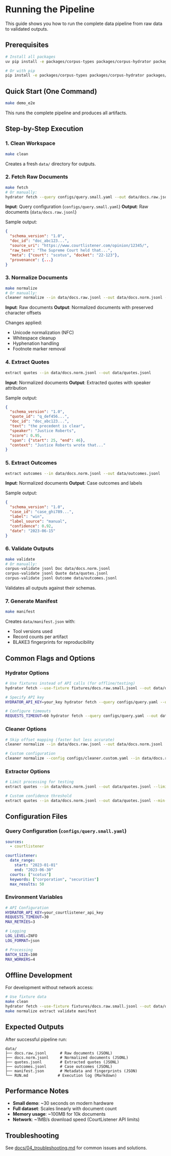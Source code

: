# Running the Pipeline

This guide shows you how to run the complete data pipeline from raw data to validated outputs.

## Prerequisites

```bash
# Install all packages
uv pip install -e packages/corpus-types packages/corpus-hydrator packages/corpus-cleaner packages/corpus-extractors

# Or with pip
pip install -e packages/corpus-types packages/corpus-hydrator packages/corpus-cleaner packages/corpus-extractors
```

## Quick Start (One Command)

```bash
make demo_e2e
```

This runs the complete pipeline and produces all artifacts.

## Step-by-Step Execution

### 1. Clean Workspace

```bash
make clean
```

Creates a fresh `data/` directory for outputs.

### 2. Fetch Raw Documents

```bash
make fetch
# Or manually:
hydrator fetch --query configs/query.small.yaml --out data/docs.raw.jsonl
```

**Input**: Query configuration (`configs/query.small.yaml`)
**Output**: Raw documents (`data/docs.raw.jsonl`)

Sample output:
```json
{
  "schema_version": "1.0",
  "doc_id": "doc_abc123...",
  "source_uri": "https://www.courtlistener.com/opinion/12345/",
  "raw_text": "The Supreme Court held that...",
  "meta": {"court": "scotus", "docket": "22-123"},
  "provenance": {...}
}
```

### 3. Normalize Documents

```bash
make normalize
# Or manually:
cleaner normalize --in data/docs.raw.jsonl --out data/docs.norm.jsonl --keep-offset-map
```

**Input**: Raw documents
**Output**: Normalized documents with preserved character offsets

Changes applied:
- Unicode normalization (NFC)
- Whitespace cleanup
- Hyphenation handling
- Footnote marker removal

### 4. Extract Quotes

```bash
extract quotes --in data/docs.norm.jsonl --out data/quotes.jsonl
```

**Input**: Normalized documents
**Output**: Extracted quotes with speaker attribution

Sample output:
```json
{
  "schema_version": "1.0",
  "quote_id": "q_def456...",
  "doc_id": "doc_abc123...",
  "text": "the precedent is clear",
  "speaker": "Justice Roberts",
  "score": 0.95,
  "span": {"start": 25, "end": 46},
  "context": "Justice Roberts wrote that..."
}
```

### 5. Extract Outcomes

```bash
extract outcomes --in data/docs.norm.jsonl --out data/outcomes.jsonl
```

**Input**: Normalized documents
**Output**: Case outcomes and labels

Sample output:
```json
{
  "schema_version": "1.0",
  "case_id": "case_ghi789...",
  "label": "win",
  "label_source": "manual",
  "confidence": 0.92,
  "date": "2023-06-15"
}
```

### 6. Validate Outputs

```bash
make validate
# Or manually:
corpus-validate jsonl Doc data/docs.norm.jsonl
corpus-validate jsonl Quote data/quotes.jsonl
corpus-validate jsonl Outcome data/outcomes.jsonl
```

Validates all outputs against their schemas.

### 7. Generate Manifest

```bash
make manifest
```

Creates `data/manifest.json` with:
- Tool versions used
- Record counts per artifact
- BLAKE3 fingerprints for reproducibility

## Common Flags and Options

### Hydrator Options
```bash
# Use fixtures instead of API calls (for offline/testing)
hydrator fetch --use-fixture fixtures/docs.raw.small.jsonl --out data/docs.raw.jsonl

# Specify API key
HYDRATOR_API_KEY=your_key hydrator fetch --query configs/query.yaml --out data/docs.raw.jsonl

# Configure timeouts
REQUESTS_TIMEOUT=60 hydrator fetch --query configs/query.yaml --out data/docs.raw.jsonl
```

### Cleaner Options
```bash
# Skip offset mapping (faster but less accurate)
cleaner normalize --in data/docs.raw.jsonl --out data/docs.norm.jsonl

# Custom configuration
cleaner normalize --config configs/cleaner.custom.yaml --in data/docs.raw.jsonl --out data/docs.norm.jsonl
```

### Extractor Options
```bash
# Limit processing for testing
extract quotes --in data/docs.norm.jsonl --out data/quotes.jsonl --limit 100

# Custom confidence threshold
extract quotes --in data/docs.norm.jsonl --out data/quotes.jsonl --min-confidence 0.8
```

## Configuration Files

### Query Configuration (`configs/query.small.yaml`)
```yaml
sources:
  - courtlistener

courtlistener:
  date_range:
    start: "2023-01-01"
    end: "2023-06-30"
  courts: ["scotus"]
  keywords: ["corporation", "securities"]
  max_results: 50
```

### Environment Variables
```bash
# API Configuration
HYDRATOR_API_KEY=your_courtlistener_api_key
REQUESTS_TIMEOUT=30
MAX_RETRIES=3

# Logging
LOG_LEVEL=INFO
LOG_FORMAT=json

# Processing
BATCH_SIZE=100
MAX_WORKERS=4
```

## Offline Development

For development without network access:

```bash
# Use fixture data
make clean
hydrator fetch --use-fixture fixtures/docs.raw.small.jsonl --out data/docs.raw.jsonl
make normalize extract validate manifest
```

## Expected Outputs

After successful pipeline run:

```
data/
├── docs.raw.jsonl      # Raw documents (JSONL)
├── docs.norm.jsonl     # Normalized documents (JSONL)
├── quotes.jsonl        # Extracted quotes (JSONL)
├── outcomes.jsonl      # Case outcomes (JSONL)
├── manifest.json       # Metadata and fingerprints (JSON)
└── RUN.md             # Execution log (Markdown)
```

## Performance Notes

- **Small demo**: ~30 seconds on modern hardware
- **Full dataset**: Scales linearly with document count
- **Memory usage**: ~100MB for 10k documents
- **Network**: ~1MB/s download speed (CourtListener API limits)

## Troubleshooting

See [docs/04_troubleshooting.md](04_troubleshooting.md) for common issues and solutions.

